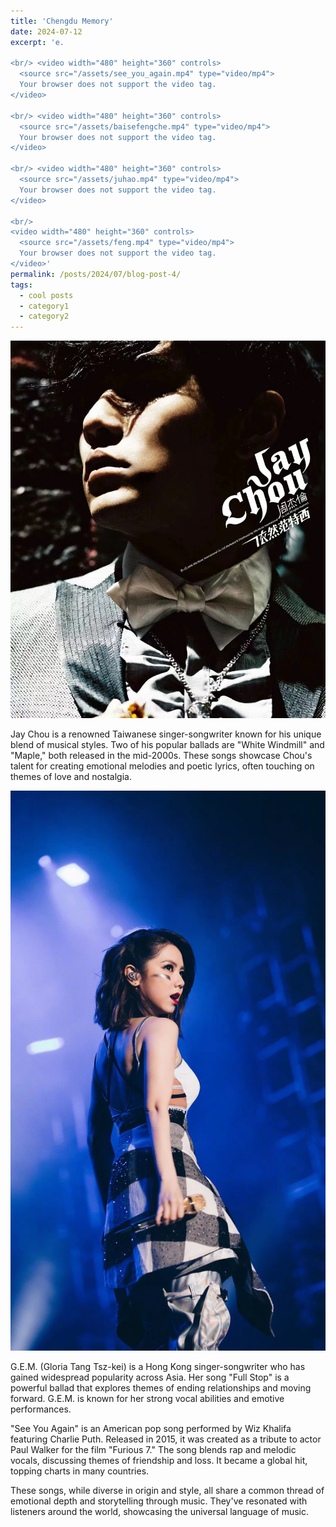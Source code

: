 ```yaml
---
title: 'Chengdu Memory'
date: 2024-07-12
excerpt: 'e.

<br/> <video width="480" height="360" controls>
  <source src="/assets/see_you_again.mp4" type="video/mp4">
  Your browser does not support the video tag.
</video>

<br/> <video width="480" height="360" controls>
  <source src="/assets/baisefengche.mp4" type="video/mp4">
  Your browser does not support the video tag.
</video>

<br/> <video width="480" height="360" controls>
  <source src="/assets/juhao.mp4" type="video/mp4">
  Your browser does not support the video tag.
</video>

<br/>
<video width="480" height="360" controls>
  <source src="/assets/feng.mp4" type="video/mp4">
  Your browser does not support the video tag.
</video>'
permalink: /posts/2024/07/blog-post-4/
tags:
  - cool posts
  - category1
  - category2
---
```


<img src='/images/周杰伦.png'>

Jay Chou is a renowned Taiwanese singer-songwriter known for his unique blend of musical styles. Two of his popular ballads are "White Windmill" and "Maple," both released in the mid-2000s. These songs showcase Chou's talent for creating emotional melodies and poetic lyrics, often touching on themes of love and nostalgia.


<img src='/images/邓紫棋.png'>

G.E.M. (Gloria Tang Tsz-kei) is a Hong Kong singer-songwriter who has gained widespread popularity across Asia. Her song "Full Stop" is a powerful ballad that explores themes of ending relationships and moving forward. G.E.M. is known for her strong vocal abilities and emotive performances.

"See You Again" is an American pop song performed by Wiz Khalifa featuring Charlie Puth. Released in 2015, it was created as a tribute to actor Paul Walker for the film "Furious 7." The song blends rap and melodic vocals, discussing themes of friendship and loss. It became a global hit, topping charts in many countries.

These songs, while diverse in origin and style, all share a common thread of emotional depth and storytelling through music. They've resonated with listeners around the world, showcasing the universal language of music.
